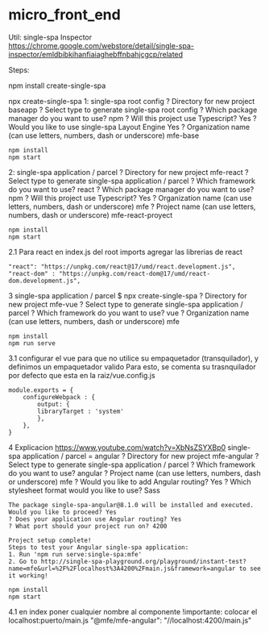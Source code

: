 # micro_front_end

Util:
single-spa Inspector
https://chrome.google.com/webstore/detail/single-spa-inspector/emldbibkihanfiaiaghebffnbahjcgcp/related

Steps:

npm install create-single-spa

npx create-single-spa
1: single-spa root config
    ? Directory for new project baseapp
    ? Select type to generate single-spa root config
    ? Which package manager do you want to use? npm
    ? Will this project use Typescript? Yes
    ? Would you like to use single-spa Layout Engine Yes
    ? Organization name (can use letters, numbers, dash or underscore) mfe-base
    
    npm install
    npm start

2: single-spa application / parcel
    ? Directory for new project mfe-react
    ? Select type to generate single-spa application / parcel
    ? Which framework do you want to use? react
    ? Which package manager do you want to use? npm
    ? Will this project use Typescript? Yes
    ? Organization name (can use letters, numbers, dash or underscore) mfe
    ? Project name (can use letters, numbers, dash or underscore) mfe-react-proyect

    npm install
    npm start

2.1 Para react en index.js del root imports agregar las librerias de react

    "react": "https://unpkg.com/react@17/umd/react.development.js",
    "react-dom" : "https://unpkg.com/react-dom@17/umd/react-dom.development.js",

3 single-spa application / parcel
    $ npx create-single-spa
    ? Directory for new project mfe-vue
    ? Select type to generate single-spa application / parcel
    ? Which framework do you want to use? vue
    ? Organization name (can use letters, numbers, dash or underscore) mfe

    npm install
    npm run serve

3.1 configurar el vue para que no utilice su empaquetador (transquilador), y definimos un empaquetador valido
Para esto, se comenta su trasnquilador por defecto que esta en la raiz/vue.config.js

    module.exports = {
        configureWebpack : {
            output: {
            libraryTarget : 'system'
            },
        },
    }

4 Explicacion https://www.youtube.com/watch?v=XbNsZSYXBp0
    single-spa application / parcel = angular
    ? Directory for new project mfe-angular
    ? Select type to generate single-spa application / parcel
    ? Which framework do you want to use? angular
    ? Project name (can use letters, numbers, dash or underscore) mfe
    ? Would you like to add Angular routing? Yes
    ? Which stylesheet format would you like to use? Sass 

    The package single-spa-angular@8.1.0 will be installed and executed.
    Would you like to proceed? Yes
    ? Does your application use Angular routing? Yes
    ? What port should your project run on? 4200

    Project setup complete!
    Steps to test your Angular single-spa application:
    1. Run 'npm run serve:single-spa:mfe'
    2. Go to http://single-spa-playground.org/playground/instant-test?name=mfe&url=%2F%2Flocalhost%3A4200%2Fmain.js&framework=angular to see it working!

    npm install
    npm start

4.1 en index poner cualquier nombre al componente
    !importante: colocar el localhost:puerto/main.js
    "@mfe/mfe-angular": "//localhost:4200/main.js"